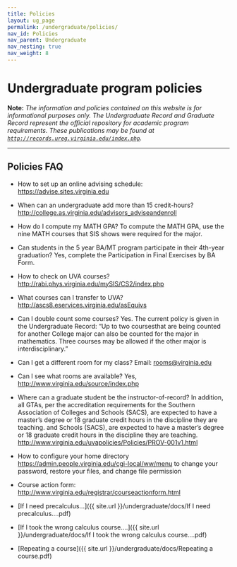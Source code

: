 ```yaml
---
title: Policies
layout: ug_page
permalink: /undergraduate/policies/
nav_id: Policies
nav_parent: Undergraduate
nav_nesting: true
nav_weight: 8
---
```


<h1 class="mb-3">Undergraduate program policies</h1>

**Note:** *The information and policies contained on this website is for informational purposes only. The Undergraduate Record and Graduate Record represent the official repository for academic program requirements. These publications may be found at [`http://records.ureg.virginia.edu/index.php`](http://records.ureg.virginia.edu/index.php).*

---

<h2 class="mt-2 mb-3">Policies FAQ</h2>

- How to set up an online advising schedule:
https://advise.sites.virginia.edu

- When can an undergraduate add more than 15 credit-hours?
http://college.as.virginia.edu/advisors_adviseandenroll

- How do I compute my MATH GPA?
To compute the MATH GPA, use the nine MATH courses that SIS shows were required for the
major.
- Can students in the 5 year BA/MT program participate in their 4th-year graduation?
Yes, complete the Participation in Final Exercises by BA Form.
- How to check on UVA courses?
http://rabi.phys.virginia.edu/mySIS/CS2/index.php

- What courses can I transfer to UVA?
http://ascs8.eservices.virginia.edu/asEquivs

- Can I double count some courses?
Yes. The current policy is given in the Undergraduate Record: “Up to two coursesthat are being
counted for another College major can also be counted for the major in mathematics. Three
courses may be allowed if the other major is interdisciplinary.”

- Can I get a different room for my class?
Email: rooms@virginia.edu

- Can I see what rooms are available?
Yes, http://www.virginia.edu/source/index.php

- Where can a graduate student be the instructor-of-record?
In addition, all GTAs, per the accreditation requirements for the Southern Association of Colleges
and Schools (SACS), are expected to have a master’s degree or 18 graduate credit hours in the
discipline they are teaching.
and Schools (SACS), are expected to have a master’s degree or 18 graduate credit hours in the
discipline they are teaching.
http://www.virginia.edu/uvapolicies/Policies/PROV-001v1.html

- How to configure your home directory
https://admin.people.virginia.edu/cgi-local/ww/menu
to change your password, restore your files, and change file permission
- Course action form:
http://www.virginia.edu/registrar/courseactionform.html

- [If I need precalculus...]({{ site.url }}/undergraduate/docs/If I need precalculus....pdf)
- [If I took the wrong calculus course....]({{ site.url }}/undergraduate/docs/If I took the wrong calculus course....pdf)
- [Repeating a course]({{ site.url }}/undergraduate/docs/Repeating a course.pdf)
